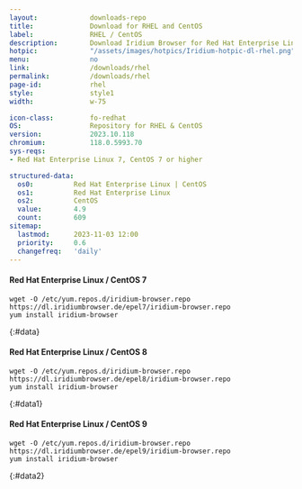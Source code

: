 ```yaml
---
layout:				downloads-repo
title:				Download for RHEL and CentOS
label:				RHEL / CentOS
description:		Download Iridium Browser for Red Hat Enterprise Linux 7/8/9 and CentOS 7/8/9 or higher. Install package from repository using the command line.
hotpic:				"/assets/images/hotpics/Iridium-hotpic-dl-rhel.png"
menu:				no
link:				/downloads/rhel
permalink:			/downloads/rhel
page-id:			rhel
style:				style1
width:				w-75

icon-class:			fo-redhat
OS: 				Repository for RHEL & CentOS
version:			2023.10.118
chromium:			118.0.5993.70
sys-reqs:
- Red Hat Enterprise Linux 7, CentOS 7 or higher

structured-data:
  os0:			Red Hat Enterprise Linux | CentOS
  os1:			Red Hat Enterprise Linux
  os2:			CentOS
  value:		4.9
  count:		609
sitemap:
  lastmod:		2023-11-03 12:00
  priority:		0.6
  changefreq:	'daily'
---
```


#### Red Hat Enterprise Linux / CentOS 7 #

	wget -O /etc/yum.repos.d/iridium-browser.repo https://dl.iridiumbrowser.de/epel7/iridium-browser.repo
	yum install iridium-browser
{:#data}

#### Red Hat Enterprise Linux / CentOS 8 #

	wget -O /etc/yum.repos.d/iridium-browser.repo https://dl.iridiumbrowser.de/epel8/iridium-browser.repo
	yum install iridium-browser
{:#data1}

#### Red Hat Enterprise Linux / CentOS 9 #

	wget -O /etc/yum.repos.d/iridium-browser.repo https://dl.iridiumbrowser.de/epel9/iridium-browser.repo
	yum install iridium-browser
{:#data2}
